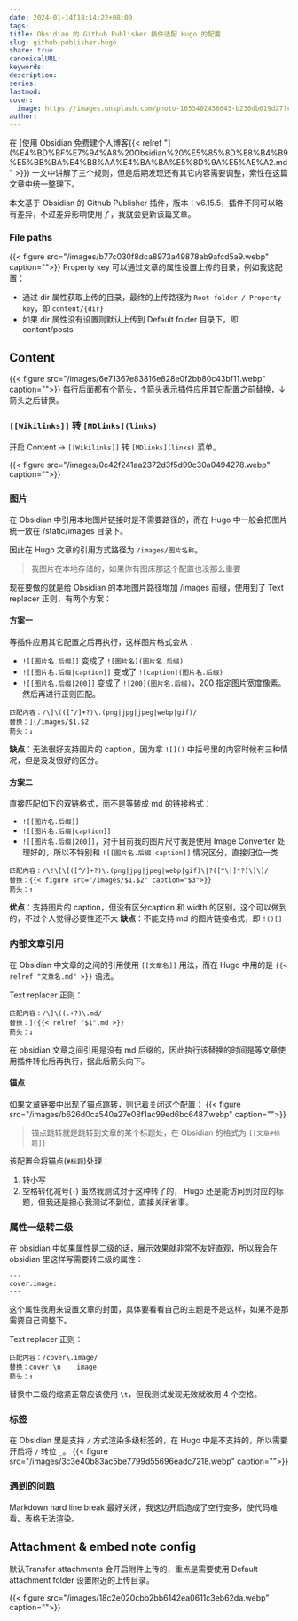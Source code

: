 ```yaml
---
date: 2024-01-14T18:14:22+08:00
tags: 
title: Obsidian 的 Github Publisher 插件适配 Hugo 的配置
slug: github-publisher-hugo
share: true
canonicalURL: 
keywords: 
description: 
series: 
lastmod: 
cover:
  image: https://images.unsplash.com/photo-1653402438643-b230db019d27?crop=entropy&cs=tinysrgb&fit=max&fm=jpg&ixid=M3wzNjAwOTd8MHwxfHNlYXJjaHw0NHx8aHVnb3xlbnwwfDB8fHwxNzA1MjI3MjkzfDA&ixlib=rb-4.0.3&q=80&w=400
author: 
---
```


在 [使用 Obsidian 免费建个人博客{{< relref "](%E4%BD%BF%E7%94%A8%20Obsidian%20%E5%85%8D%E8%B4%B9%E5%BB%BA%E4%B8%AA%E4%BA%BA%E5%8D%9A%E5%AE%A2.md" >}}) 一文中讲解了三个规则，但是后期发现还有其它内容需要调整，索性在这篇文章中统一整理下。

本文基于 Obsidian 的 Github Publisher 插件，版本：v6.15.5，插件不同可以略有差异，不过差异影响使用了，我就会更新该篇文章。

### File paths
{{< figure src="/images/b77c030f8dca8973a49878ab9afcd5a9.webp" caption="">}}
Property key 可以通过文章的属性设置上传的目录，例如我这配置：  
- 通过 dir 属性获取上传的目录，最终的上传路径为 `Root folder / Property key`，即 `content/{dir}`
- 如果 dir 属性没有设置则默认上传到 Default folder 目录下，即  content/posts  



## Content

{{< figure src="/images/6e71367e83816e828e0f2bb80c43bf11.webp" caption="">}}
每行后面都有个箭头，↑箭头表示插件应用其它配置之前替换，↓箭头之后替换。
### `[[Wikilinks]]` 转 `[MDlinks](links)`
开启 Content -> `[[Wikilinks]]` 转 `[MDlinks](links)` 菜单。

{{< figure src="/images/0c42f241aa2372d3f5d99c30a0494278.webp" caption="">}}

### 图片
在 Obsidian 中引用本地图片链接时是不需要路径的，而在 Hugo 中一般会把图片统一放在 /static/images 目录下。

因此在 Hugo 文章的引用方式路径为 `/images/图片名称`。

> 我图片在本地存储的，如果你有图床那这个配置也没那么重要

现在要做的就是给 Obsidian 的本地图片路径增加 /images 前缀，使用到了 Text replacer 正则，有两个方案：

#### 方案一
等插件应用其它配置之后再执行，这样图片格式会从：
- `![[图片名.后缀]]` 变成了 `![图片名](图片名.后缀)`
- `![[图片名.后缀|caption]]` 变成了 `![caption](图片名.后缀)`
- `![[图片名.后缀|200]]` 变成了 `![200](图片名.后缀)`，200 指定图片宽度像素。
然后再进行正则匹配。

```
匹配内容：/\]\(([^/]+?)\.(png|jpg|jpeg|webp|gif)/
替换：](/images/$1.$2
箭头：↓
```


**缺点**：无法很好支持图片的 caption，因为拿 `![]()` 中括号里的内容时候有三种情况，但是没发很好的区分。
#### 方案二
直接匹配如下的双链格式，而不是等转成 md 的链接格式：
- `![[图片名.后缀]]`
- `![[图片名.后缀|caption]]`
- `![[图片名.后缀|200]]`，对于目前我的图片尺寸我是使用 Image Converter 处理好的，所以不特别和 `![[图片名.后缀|caption]]` 情况区分，直接归位一类

```
匹配内容：/\!\[\[([^/]+?)\.(png|jpg|jpeg|webp|gif)\|?([^\|]*?)\]\]/
替换：{{< figure src="/images/$1.$2" caption="$3">}}
箭头：↑
```
**优点**：支持图片的 caption，但没有区分caption 和 width 的区别，这个可以做到的，不过个人觉得必要性还不大
**缺点**：不能支持 md 的图片链接格式，即 `!()[]`
### 内部文章引用
在 Obsidian 中文章的之间的引用使用 `[[文章名]]` 用法，而在 Hugo 中用的是 `{{< relref "文章名.md" >}}` 语法。

Text replacer 正则：
```
匹配内容：/\]\((.+?)\.md/
替换：]({{< relref "$1".md >}}
箭头：↓
```

在 obsidian 文章之间引用是没有 md 后缀的，因此执行该替换的时间是等文章使用插件转化后再执行，据此后箭头向下。

#### 锚点

如果文章链接中出现了锚点跳转，则记着关闭这个配置：
{{< figure src="/images/b626d0ca540a27e08f1ac99ed6bc6487.webp" caption="">}}

> 锚点跳转就是跳转到文章的某个标题处，在 Obsidian 的格式为 `[[文章#标题]]`

该配置会将锚点(`#标题`)处理：
1.  转小写
2. 空格转化减号(`-`)
虽然我测试对于这种转了的， Hugo 还是能访问到对应的标题，但我还是担心我测试不到位，直接关闭省事。

### 属性一级转二级
在 obsidian 中如果属性是二级的话，展示效果就非常不友好直观，所以我会在 obsidian 里这样写需要转二级的属性：
```
---
cover.image: 
---
```
这个属性我用来设置文章的封面，具体要看看自己的主题是不是这样，如果不是那需要自己调整下。

Text replacer 正则：
```
匹配内容：/cover\.image/
替换：cover:\n    image
箭头：↑
```
替换中二级的缩紧正常应该使用 `\t`，但我测试发现无效就改用 4 个空格。

###  标签
在 Obsidian 里是支持 `/` 方式渲染多级标签的，在 Hugo 中是不支持的，所以需要开启将 `/` 转位 `_`。
{{< figure src="/images/3c3e40b83ac5be7799d55696eadc7218.webp" caption="">}}

### 遇到的问题
Markdown hard line break 最好关闭，我这边开启造成了空行变多，使代码难看、表格无法渲染。

## Attachment & embed note config
默认Transfer attachments 会开启附件上传的，重点是需要使用 Default attachment folder 设置附近的上传目录。

{{< figure src="/images/18c2e020cbb2bb6142ea0611c3eb62da.webp" caption="">}}
